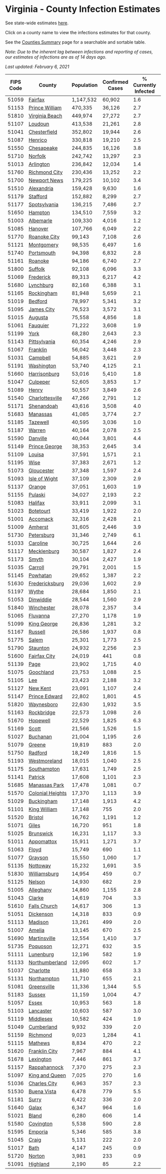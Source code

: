 # Virginia - County Infection Estimates

See state-wide estimates [here](/infections/us-va).

Click on a county name to view the infections estimates for that county.

See the [Counties Summary](/infections/summary-counties) page for a searchable and sortable table.

*Note: Due to the inherent lag between infections and reporting of cases, our estimates of infections are as of 14 days ago.*

*Last updated: February 6, 2021*

|   FIPS Code |                               County |   Population |   Confirmed Cases |   % Currently Infected |   % Total Infected |
|-------------|--------------------------------------|--------------|-------------------|------------------------|--------------------|
|       51059 |                   [Fairfax](fairfax) |    1,147,532 |            60,902 |                    1.6 |               19.1 |
|       51153 |     [Prince William](prince-william) |      470,335 |            36,126 |                    2.7 |               27.0 |
|       51810 |     [Virginia Beach](virginia-beach) |      449,974 |            27,272 |                    2.7 |               19.2 |
|       51107 |                   [Loudoun](loudoun) |      413,538 |            21,261 |                    2.8 |               17.5 |
|       51041 |         [Chesterfield](chesterfield) |      352,802 |            19,944 |                    2.6 |               18.6 |
|       51087 |                   [Henrico](henrico) |      330,818 |            19,210 |                    2.5 |               19.5 |
|       51550 |             [Chesapeake](chesapeake) |      244,835 |            16,126 |                    3.8 |               20.9 |
|       51710 |                   [Norfolk](norfolk) |      242,742 |            13,297 |                    2.3 |               17.7 |
|       51013 |               [Arlington](arlington) |      236,842 |            12,034 |                    1.4 |               18.4 |
|       51760 |       [Richmond City](richmond-city) |      230,436 |            13,252 |                    2.2 |               19.3 |
|       51700 |         [Newport News](newport-news) |      179,225 |            10,102 |                    3.4 |               17.9 |
|       51510 |             [Alexandria](alexandria) |      159,428 |             9,630 |                    1.6 |               22.4 |
|       51179 |                 [Stafford](stafford) |      152,882 |             8,299 |                    2.7 |               17.9 |
|       51177 |         [Spotsylvania](spotsylvania) |      136,215 |             7,486 |                    2.7 |               18.0 |
|       51650 |                   [Hampton](hampton) |      134,510 |             7,559 |                    3.2 |               17.6 |
|       51003 |               [Albemarle](albemarle) |      109,330 |             4,016 |                    1.2 |               12.0 |
|       51085 |                   [Hanover](hanover) |      107,766 |             6,049 |                    2.2 |               18.0 |
|       51770 |         [Roanoke City](roanoke-city) |       99,143 |             7,108 |                    2.6 |               22.3 |
|       51121 |             [Montgomery](montgomery) |       98,535 |             6,497 |                    1.6 |               20.2 |
|       51740 |             [Portsmouth](portsmouth) |       94,398 |             6,832 |                    2.8 |               23.5 |
|       51161 |                   [Roanoke](roanoke) |       94,186 |             6,740 |                    2.7 |               21.8 |
|       51800 |                   [Suffolk](suffolk) |       92,108 |             6,096 |                    3.3 |               21.4 |
|       51069 |               [Frederick](frederick) |       89,313 |             6,217 |                    4.2 |               22.3 |
|       51680 |               [Lynchburg](lynchburg) |       82,168 |             6,388 |                    3.1 |               24.0 |
|       51165 |             [Rockingham](rockingham) |       81,948 |             5,659 |                    2.1 |               23.2 |
|       51019 |                   [Bedford](bedford) |       78,997 |             5,341 |                    3.2 |               20.8 |
|       51095 |             [James City](james-city) |       76,523 |             3,572 |                    3.1 |               15.6 |
|       51015 |                   [Augusta](augusta) |       75,558 |             4,856 |                    1.8 |               20.1 |
|       51061 |                 [Fauquier](fauquier) |       71,222 |             3,608 |                    1.9 |               16.8 |
|       51199 |                         [York](york) |       68,280 |             2,643 |                    2.3 |               12.3 |
|       51143 |         [Pittsylvania](pittsylvania) |       60,354 |             4,246 |                    2.9 |               21.8 |
|       51067 |                 [Franklin](franklin) |       56,042 |             3,448 |                    2.3 |               18.7 |
|       51031 |                 [Campbell](campbell) |       54,885 |             3,621 |                    2.9 |               20.3 |
|       51191 |             [Washington](washington) |       53,740 |             4,125 |                    2.1 |               23.8 |
|       51660 |         [Harrisonburg](harrisonburg) |       53,016 |             5,410 |                    1.8 |               36.4 |
|       51047 |                 [Culpeper](culpeper) |       52,605 |             3,853 |                    1.7 |               25.7 |
|       51089 |                       [Henry](henry) |       50,557 |             3,849 |                    2.6 |               24.0 |
|       51540 |   [Charlottesville](charlottesville) |       47,266 |             2,791 |                    1.2 |               19.0 |
|       51171 |             [Shenandoah](shenandoah) |       43,616 |             3,508 |                    4.0 |               27.4 |
|       51683 |                 [Manassas](manassas) |       41,085 |             3,774 |                    2.7 |               35.5 |
|       51185 |                 [Tazewell](tazewell) |       40,595 |             3,036 |                    1.0 |               22.7 |
|       51187 |                     [Warren](warren) |       40,164 |             2,078 |                    2.5 |               16.9 |
|       51590 |                 [Danville](danville) |       40,044 |             3,801 |                    4.4 |               29.2 |
|       51149 |       [Prince George](prince-george) |       38,353 |             2,645 |                    3.4 |               21.8 |
|       51109 |                     [Louisa](louisa) |       37,591 |             1,571 |                    2.1 |               13.4 |
|       51195 |                         [Wise](wise) |       37,383 |             2,671 |                    1.2 |               22.2 |
|       51073 |             [Gloucester](gloucester) |       37,348 |             1,597 |                    2.4 |               13.2 |
|       51093 |       [Isle of Wight](isle-of-wight) |       37,109 |             2,309 |                    2.9 |               20.2 |
|       51137 |                     [Orange](orange) |       37,051 |             1,603 |                    1.9 |               13.8 |
|       51155 |                   [Pulaski](pulaski) |       34,027 |             2,193 |                    2.2 |               20.0 |
|       51083 |                   [Halifax](halifax) |       33,911 |             2,099 |                    3.1 |               19.0 |
|       51023 |               [Botetourt](botetourt) |       33,419 |             1,922 |                    2.0 |               18.0 |
|       51001 |                 [Accomack](accomack) |       32,316 |             2,428 |                    2.1 |               30.9 |
|       51009 |                   [Amherst](amherst) |       31,605 |             2,446 |                    3.9 |               24.0 |
|       51730 |             [Petersburg](petersburg) |       31,346 |             2,749 |                    6.1 |               28.1 |
|       51033 |                 [Caroline](caroline) |       30,725 |             1,644 |                    2.6 |               17.0 |
|       51117 |           [Mecklenburg](mecklenburg) |       30,587 |             1,827 |                    2.4 |               20.7 |
|       51173 |                       [Smyth](smyth) |       30,104 |             2,427 |                    1.9 |               25.0 |
|       51035 |                   [Carroll](carroll) |       29,791 |             2,001 |                    1.5 |               21.7 |
|       51145 |                 [Powhatan](powhatan) |       29,652 |             1,387 |                    2.2 |               14.5 |
|       51630 |     [Fredericksburg](fredericksburg) |       29,036 |             1,602 |                    2.9 |               18.4 |
|       51197 |                       [Wythe](wythe) |       28,684 |             1,850 |                    2.1 |               19.9 |
|       51053 |               [Dinwiddie](dinwiddie) |       28,544 |             1,560 |                    2.9 |               17.3 |
|       51840 |             [Winchester](winchester) |       28,078 |             2,357 |                    3.4 |               27.5 |
|       51065 |                 [Fluvanna](fluvanna) |       27,270 |             1,178 |                    1.9 |               14.7 |
|       51099 |           [King George](king-george) |       26,836 |             1,281 |                    3.2 |               15.3 |
|       51167 |                   [Russell](russell) |       26,586 |             1,937 |                    0.8 |               22.3 |
|       51775 |                       [Salem](salem) |       25,301 |             1,773 |                    2.5 |               21.8 |
|       51790 |                 [Staunton](staunton) |       24,932 |             2,256 |                    2.3 |               28.2 |
|       51600 |         [Fairfax City](fairfax-city) |       24,019 |               441 |                    0.8 |                6.5 |
|       51139 |                         [Page](page) |       23,902 |             1,715 |                    4.0 |               24.6 |
|       51075 |               [Goochland](goochland) |       23,753 |             1,088 |                    2.5 |               15.5 |
|       51105 |                           [Lee](lee) |       23,423 |             2,188 |                    3.2 |               28.7 |
|       51127 |                 [New Kent](new-kent) |       23,091 |             1,107 |                    2.4 |               15.0 |
|       51147 |       [Prince Edward](prince-edward) |       22,802 |             1,801 |                    4.5 |               25.7 |
|       51820 |             [Waynesboro](waynesboro) |       22,630 |             1,932 |                    3.5 |               26.5 |
|       51163 |             [Rockbridge](rockbridge) |       22,573 |             1,098 |                    2.6 |               15.2 |
|       51670 |                 [Hopewell](hopewell) |       22,529 |             1,825 |                    6.3 |               25.9 |
|       51169 |                       [Scott](scott) |       21,566 |             1,526 |                    1.5 |               21.7 |
|       51027 |                 [Buchanan](buchanan) |       21,004 |             1,195 |                    2.6 |               17.6 |
|       51079 |                     [Greene](greene) |       19,819 |               883 |                    2.0 |               14.1 |
|       51750 |                   [Radford](radford) |       18,249 |             1,816 |                    1.5 |               30.9 |
|       51193 |         [Westmoreland](westmoreland) |       18,015 |             1,040 |                    2.5 |               19.0 |
|       51175 |           [Southampton](southampton) |       17,631 |             1,749 |                    2.5 |               33.4 |
|       51141 |                   [Patrick](patrick) |       17,608 |             1,101 |                    2.3 |               19.4 |
|       51685 |       [Manassas Park](manassas-park) |       17,478 |             1,081 |                    0.7 |               24.2 |
|       51570 | [Colonial Heights](colonial-heights) |       17,370 |             1,113 |                    3.9 |               21.1 |
|       51029 |             [Buckingham](buckingham) |       17,148 |             1,913 |                    4.2 |               41.5 |
|       51101 |         [King William](king-william) |       17,148 |               755 |                    2.0 |               13.7 |
|       51520 |                   [Bristol](bristol) |       16,762 |             1,191 |                    1.2 |               21.9 |
|       51071 |                       [Giles](giles) |       16,720 |               951 |                    1.8 |               17.6 |
|       51025 |               [Brunswick](brunswick) |       16,231 |             1,117 |                    3.3 |               22.2 |
|       51011 |             [Appomattox](appomattox) |       15,911 |             1,271 |                    3.7 |               25.2 |
|       51063 |                       [Floyd](floyd) |       15,749 |               690 |                    1.1 |               13.7 |
|       51077 |                   [Grayson](grayson) |       15,550 |             1,060 |                    1.7 |               21.7 |
|       51135 |                 [Nottoway](nottoway) |       15,232 |             1,691 |                    3.5 |               34.8 |
|       51830 |         [Williamsburg](williamsburg) |       14,954 |               459 |                    0.7 |               10.6 |
|       51125 |                     [Nelson](nelson) |       14,930 |               682 |                    2.9 |               14.0 |
|       51005 |               [Alleghany](alleghany) |       14,860 |             1,155 |                    2.8 |               24.0 |
|       51043 |                     [Clarke](clarke) |       14,619 |               704 |                    3.3 |               15.2 |
|       51610 |         [Falls Church](falls-church) |       14,617 |               306 |                    1.3 |                8.1 |
|       51051 |               [Dickenson](dickenson) |       14,318 |               833 |                    0.9 |               17.8 |
|       51113 |                   [Madison](madison) |       13,261 |               499 |                    2.0 |               12.2 |
|       51007 |                     [Amelia](amelia) |       13,145 |               670 |                    2.5 |               16.3 |
|       51690 |         [Martinsville](martinsville) |       12,554 |             1,410 |                    3.7 |               35.3 |
|       51735 |                 [Poquoson](poquoson) |       12,271 |               632 |                    3.5 |               15.9 |
|       51111 |               [Lunenburg](lunenburg) |       12,196 |               582 |                    1.9 |               15.1 |
|       51133 |     [Northumberland](northumberland) |       12,095 |               602 |                    1.7 |               15.8 |
|       51037 |               [Charlotte](charlotte) |       11,880 |               658 |                    3.3 |               17.2 |
|       51131 |           [Northampton](northampton) |       11,710 |               655 |                    2.1 |               23.0 |
|       51081 |           [Greensville](greensville) |       11,336 |             1,344 |                    5.5 |               41.2 |
|       51183 |                     [Sussex](sussex) |       11,159 |             1,004 |                    4.7 |               31.8 |
|       51057 |                       [Essex](essex) |       10,953 |               563 |                    1.8 |               16.7 |
|       51103 |               [Lancaster](lancaster) |       10,603 |               587 |                    3.0 |               17.1 |
|       51119 |               [Middlesex](middlesex) |       10,582 |               424 |                    1.9 |               12.7 |
|       51049 |             [Cumberland](cumberland) |        9,932 |               339 |                    2.0 |               11.5 |
|       51159 |                 [Richmond](richmond) |        9,023 |             1,284 |                    4.1 |               53.1 |
|       51115 |                   [Mathews](mathews) |        8,834 |               470 |                    2.2 |               15.9 |
|       51620 |       [Franklin City](franklin-city) |        7,967 |               884 |                    4.1 |               36.0 |
|       51678 |               [Lexington](lexington) |        7,446 |               861 |                    3.7 |               34.2 |
|       51157 |         [Rappahannock](rappahannock) |        7,370 |               275 |                    2.3 |               12.1 |
|       51097 |     [King and Queen](king-and-queen) |        7,025 |               270 |                    1.6 |               12.1 |
|       51036 |         [Charles City](charles-city) |        6,963 |               357 |                    2.3 |               17.0 |
|       51530 |           [Buena Vista](buena-vista) |        6,478 |               779 |                    5.5 |               36.9 |
|       51181 |                       [Surry](surry) |        6,422 |               336 |                    2.0 |               16.6 |
|       51640 |                       [Galax](galax) |        6,347 |               964 |                    1.6 |               52.9 |
|       51021 |                       [Bland](bland) |        6,280 |               606 |                    1.4 |               29.9 |
|       51580 |               [Covington](covington) |        5,538 |               590 |                    2.8 |               32.1 |
|       51595 |                   [Emporia](emporia) |        5,346 |               585 |                    3.8 |               38.1 |
|       51045 |                       [Craig](craig) |        5,131 |               222 |                    2.0 |               13.5 |
|       51017 |                         [Bath](bath) |        4,147 |               245 |                    0.9 |               18.0 |
|       51720 |                     [Norton](norton) |        3,981 |               233 |                    0.9 |               18.5 |
|       51091 |                 [Highland](highland) |        2,190 |                85 |                    2.2 |               12.4 |